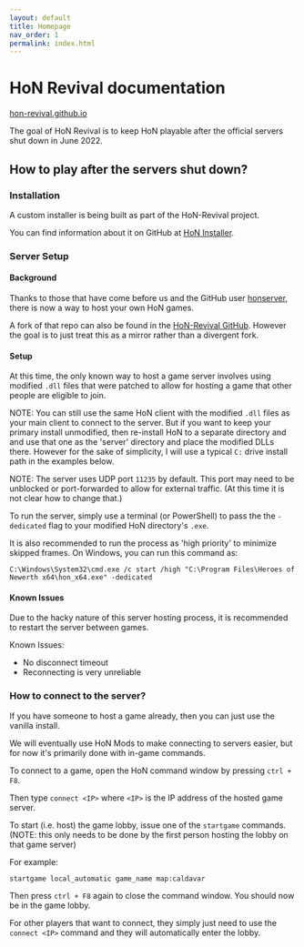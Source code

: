 ```yaml
---
layout: default
title: Homepage
nav_order: 1
permalink: index.html
---
```


# HoN Revival documentation

[hon-revival.github.io](https://hon-revival.github.io/)

The goal of HoN Revival is to keep HoN playable after the official servers
shut down in June 2022.

## How to play after the servers shut down?

### Installation

A custom installer is being built as part of the HoN-Revival project.

You can find information about it on GitHub at
[HoN Installer](https://github.com/HoN-Revival/HoN-Installer).

### Server Setup

#### Background

Thanks to those that have come before us and the GitHub user
[honserver](https://github.com/honserver/honserver), there is now a way
to host your own HoN games.

A fork of that repo can also be found in the
[HoN-Revival GitHub](https://github.com/HoN-Revival/honserver). However
the goal is to just treat this as a mirror rather than a divergent fork.

#### Setup

At this time, the only known way to host a game server involves using
modified `.dll` files that were patched to allow for hosting a game that
other people are eligible to join.

NOTE: You can still use the same HoN client with the modified `.dll` files
as your main client to connect to the server. But if you want to keep your
primary install unmodified, then re-install HoN to a separate directory and
and use that one as the 'server' directory and place the modified DLLs there.
However for the sake of simplicity, I will use a typical `C:` drive install
path in the examples below.

NOTE: The server uses UDP port `11235` by default. This port may need to
be unblocked or port-forwarded to allow for external traffic.
(At this time it is not clear how to change that.)

To run the server, simply use a terminal (or PowerShell) to pass the 
the `-dedicated` flag to your modified HoN directory's `.exe`.

It is also recommended to run the process as 'high priority' to minimize
skipped frames. On Windows, you can run this command as:

```
C:\Windows\System32\cmd.exe /c start /high "C:\Program Files\Heroes of Newerth x64\hon_x64.exe" -dedicated
```

#### Known Issues

Due to the hacky nature of this server hosting process, it is recommended to
restart the server between games.

Known Issues:

  - No disconnect timeout
  - Reconnecting is very unreliable

### How to connect to the server?

If you have someone to host a game already, then you can just use the
vanilla install.

We will eventually use HoN Mods to make connecting to servers easier,
but for now it's primarily done with in-game commands.

To connect to a game, open the HoN command window by pressing `ctrl + F8`.

Then type `connect <IP>` where `<IP>` is the IP address of the hosted game
server.

To start (i.e. host) the game lobby, issue one of the `startgame` commands.
(NOTE: this only needs to be done by the first person hosting the lobby
on that game server)

For example:

```
startgame local_automatic game_name map:caldavar
```

Then press `ctrl + F8` again to close the command window. You should now
be in the game lobby.

For other players that want to connect, they simply just need to use the
`connect <IP>` command and they will automatically enter the lobby.
